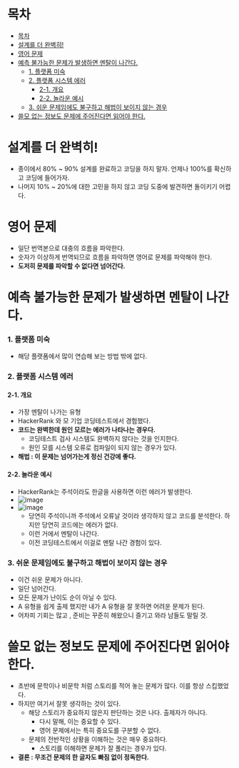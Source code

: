 # 목차
- [목차](#목차)
- [설계를 더 완벽히!](#설계를-더-완벽히)
- [영어 문제](#영어-문제)
- [예측 불가능한 문제가 발생하면 멘탈이 나간다.](#예측-불가능한-문제가-발생하면-멘탈이-나간다)
    - [1. 플랫폼 미숙](#1-플랫폼-미숙)
    - [2. 플랫폼 시스템 에러](#2-플랫폼-시스템-에러)
      - [2-1. 개요](#2-1-개요)
      - [2-2. 놀라운 예시](#2-2-놀라운-예시)
    - [3. 쉬운 문제임에도 불구하고 해법이 보이지 않는 경우](#3-쉬운-문제임에도-불구하고-해법이-보이지-않는-경우)
- [쓸모 없는 정보도 문제에 주어진다면 읽어야 한다.](#쓸모-없는-정보도-문제에-주어진다면-읽어야-한다)
  
# 설계를 더 완벽히!
- 종이에서 80% ~ 90% 설계를 완료하고 코딩을 하지 말자. 언제나 100%를 확신하고 코딩에 들어가자.
- 나머지 10% ~ 20%에 대한 고민을 하지 않고 코딩 도중에 발견하면 돌이키기 어렵다.

# 영어 문제
- 일단 번역본으로 대충의 흐름을 파악한다.
- 숫자가 이상하게 번역되므로 흐름을 파악하면 영어로 문제를 파악해야 한다.
- **도저히 문제를 파악할 수 없다면 넘어간다.**

# 예측 불가능한 문제가 발생하면 멘탈이 나간다.
### 1. 플랫폼 미숙
- 해당 플랫폼에서 많이 연습해 보는 방법 밖에 없다.

### 2. 플랫폼 시스템 에러
#### 2-1. 개요
- 가장 멘탈이 나가는 유형
- HackerRank 와 모 기업 코딩테스트에서 경험했다.
- **코드는 완벽한데 원인 모르는 에러가 나타나는 경우다.**
  - 코딩테스트 검사 시스템도 완벽하지 않다는 것을 인지한다.
  - 원인 모를 시스템 오류로 컴파일이 되지 않는 경우가 있다.
- **해법 : 이 문제는 넘어가는게 정신 건강에 좋다.**
#### 2-2. 놀라운 예시
- HackerRank는 주석이라도 한글을 사용하면 이런 에러가 발생한다.
- ![image](https://user-images.githubusercontent.com/55792986/191672986-acd36846-d69e-42f9-a7fc-da7e49984281.png)
- ![image](https://user-images.githubusercontent.com/55792986/191673063-7c7751fd-20aa-4c62-8bab-d4e96b6d392b.png)
  - 당연히 주석이니까 주석에서 오류날 것이라 생각하지 않고 코드를 분석한다. 하지만 당연히 코드에는 에러가 없다.
  - 이런 거에서 멘탈이 나간다.
  - 이전 코딩테스트에서 이걸로 멘탈 나간 경험이 있다.
### 3. 쉬운 문제임에도 불구하고 해법이 보이지 않는 경우
  - 이건 쉬운 문제가 아니다.
  - 일단 넘어간다.
  - 모든 문제가 난이도 순이 아닐 수 있다.
  - A 유형을 쉽게 출제 했지만 내가 A 유형을 잘 못하면 어려운 문제가 된다.
- 어차피 기회는 많고 , 준비는 꾸준히 해왔으니 즐기고 와라 남들도 말릴 것.

# 쓸모 없는 정보도 문제에 주어진다면 읽어야 한다.
- 초반에 문학이나 비문학 처럼 스토리를 적어 놓는 문제가 많다. 이를 항상 스킵했었다.
- 하지만 여기서 잘못 생각하는 것이 있다.
  - 해당 스토리가 중요하지 않은지 판단하는 것은 나다. 출제자가 아니다.
    - 다시 말해, 이는 중요할 수 있다.
    - 영어 문제에서는 특히 중요도를 구분할 수 없다.
  - 문제의 전반적인 상황을 이해하는 것은 매우 중요하다.
    - 스토리를 이해하면 문제가 잘 풀리는 경우가 있다.
- **결론 : 무조건 문제의 한 글자도 빠짐 없이 정독한다.** 